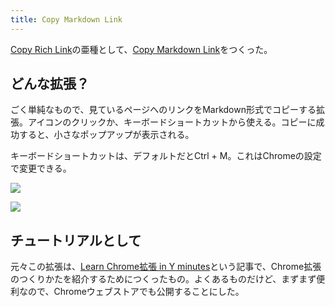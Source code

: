 ```yaml
---
title: Copy Markdown Link
---
```

[Copy Rich Link](https://chrome.google.com/webstore/detail/copy-rich-link/hikiamlgpdcabppakpmemaofmkgknpea)の亜種として、[Copy Markdown Link](https://chrome.google.com/webstore/detail/copy-markdown-link/gkceaaphhbeanfciglgpffnncfpipjpa)をつくった。

どんな拡張？
------

ごく単純なもので、見ているページへのリンクをMarkdown形式でコピーする拡張。アイコンのクリックか、キーボードショートカットから使える。コピーに成功すると、小さなポップアップが表示される。

キーボードショートカットは、デフォルトだとCtrl + M。これはChromeの設定で変更できる。

![](https://lh6.googleusercontent.com/zxnKY-ZCbSdROGzMDVglR98VyYK3kfWO8fZ2SVKJS5KOyqNy_7UGmkriH4zNWCFD-OXothbEQtvvWfoF1ga1tklt_JshWZMgo3h-GGeC7jOSO5FdvK5FgJ3vYvYAXe6RVbPySfhHYk6BRXxQAp80pg)

![](https://lh6.googleusercontent.com/n2OO5FxctrKDDVj1zKfhRCVd_CUgh7F5qf7IvTGrMtvB0Ta_lZKZ__g21ro689n0gYY5Ng_DrRw6OxetiFdrUTMAlTr6LUGjnp45lIXRICiSkBEouQZunNjL2Fj1SArQg-Eo1gOrXyT8cQIbyp5DWg)

チュートリアルとして
----------

元々この拡張は、[Learn Chrome拡張 in Y minutes](https://r7kamura.com/articles/2022-05-18-learn-chrome-extention-in-y-minutes)という記事で、Chrome拡張のつくりかたを紹介するためにつくったもの。よくあるものだけど、まずまず便利なので、Chromeウェブストアでも公開することにした。
